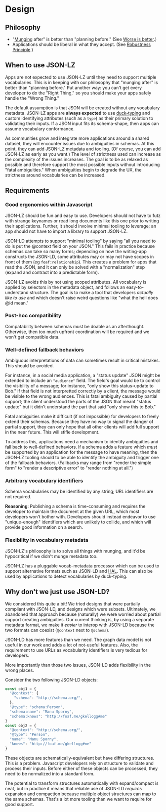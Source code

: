 # Design

## Philosophy

 - "[Munging](https://en.wikipedia.org/wiki/Mung_(computer_term)) after" is better than "planning before." (See [Worse is better](https://en.wikipedia.org/wiki/Worse_is_better).)
 - Applications should be liberal in what they accept. (See [Robustness Principle](https://en.wikipedia.org/wiki/Robustness_principle).)

## When to use JSON-LZ

Apps are not expected to use JSON-LZ until they need to support multiple vocabularies. This is in keeping with our philosophy that "munging after" is better than "planning before." Put another way: you can't get every developer to do the "Right Thing," so you should make your apps safely handle the "Wrong Thing."

The default assumption is that JSON will be created without any vocabulary metadata. JSON-LZ apps are **always expected** to use [duck-typing](https://en.wikipedia.org/wiki/Duck_typing) and custom identifying attributes (such as a `type`) as their primary solution to validating their inputs. If a JSON input fits its schema-shape, then apps can assume vocabulary conformance.

As communities grow and integrate more applications around a shared dataset, they will encounter issues due to ambiguities in schemas. At this point, they can add JSON-LZ metadata and tooling. (Of course, you can add JSON-LZ as early as you want.) The level of strictness used can increase as the complexity of the issues increases. The goal is to be as relaxed as possible and therefore support the most possible inputs without introducing "fatal ambiguities." When ambiguities begin to degrade the UX, the strictness around vocabularies can be increased.


## Requirements

### Good ergonomics within Javascript

JSON-LZ should be fun and easy to use. Developers should not have to futz with strange keynames or read long documents like this one prior to writing their applications. Further, it should involve minimal tooling to leverage; an app should not have to import a library to support JSON-LZ.

JSON-LD attempts to support "minimal tooling" by saying "all you need to do is put the @context field on your JSON." This fails in practice because schemas can take so many forms; depending on how the writing-app constructs the JSON-LD, some attributes may or may not have scopes in front of them (eg `foaf:relationship`). This creates a problem for apps that read the JSON, and it can only be solved with a "normalization" step (expand and contract into a predictable form).

JSON-LZ avoids this by not using scoped attributes. All vocabulary is applied by selectors in the metadata object, and follows an easy-to-understand structure. The goal is to make a tool that developers *actually like to use* and which doesn't raise weird questions like "what the hell does @id mean."

### Post-hoc compatibility

Compatability between schemas must be doable as an afterthought. Otherwise, then too much upfront coordination will be required and we won't get compatible data.

### Well-defined fallback behaviors

Ambiguous interpretations of data can sometimes result in critical mistakes. This should be avoided.

For instance, in a social media application, a "status update" JSON might be extended to include an `"audience"` field. The field's goal would be to control the visibility of a message; for instance, "only show this status-update to Bob." If that field is not interpretted correctly by a client, the message would be visible to the wrong audiences. This is fatal ambiguity caused by partial support; the client understood the parts of the JSON that meant "status update" but it didn't understand the part that said "only show this to Bob."

Fatal ambiguities make it difficult (if not impossible) for developers to freely extend their schemas. Because they have no way to signal the danger of partial support, they can only hope that all other clients will add full support in the near future. This will stifle development.

To address this, applications need a mechanism to identify ambiguities and fall back to well-defined behaviors. If a schema adds a feature which *must* be supported by an application for the message to have meaning, then the JSON-LZ tooling should to be able to identify the ambiguity and trigger one of the fallback behaviors. (Fallbacks may range from "render the simple form" to "render a descriptive error" to "render nothing at all.")

### Arbitrary vocabulary identifiers

Schema vocabularies may be identified by any string; URL identifiers are not required.

**Reasoning**: Publishing a schema is time-consuming and requires the developer to maintain the document at the given URL, which most developers won't bother with. Developers should instead endeavor to use "unique-enough" identifiers which are unlikely to collide, and which will provide good information on a search.

### Flexibility in vocabulary metadata

JSON-LZ's philosophy is to solve all things with munging, and it'd be hypocritical if we didn't munge metadata too.

JSON-LZ has a pluggable vocab-metadata processor which can be used to support alternative formats such as JSON-LD and [HAL](http://stateless.co/hal_specification.html). This can also be used by applications to detect vocabularies by duck-typing.

## Why don't we just use JSON-LD?

We considered this quite a bit! We tried designs that were partially compliant with JSON-LD, and designs which were subsets. Ultimately, we abandoned that approach because (naturally) we were worried about partial support creating ambiguities. Our current thinking is, by using a separate metadata format, we make it *easier* to interop with JSON-LD because the two formats can coexist (`@context` next to `@schema`).

JSON-LD has more features than we need. The graph data model is not useful in our work and adds a lot of not-useful features. Also, the requirement to use URLs as vocabularity identifiers is very tedious for developers.

More importantly than those two issues, JSON-LD adds flexibility in the wrong places.

Consider the two following JSON-LD objects:

```js
const obj1 = {
  "@context": {
    "schema": "http://schema.org/",
  },
  "@type": "schema:Person",
  "schema:name": "Manu Sporny",
  "schema:knows": "http://foaf.me/gkellogg#me"
}
const obj2 = {
  "@context": "http://schema.org/",
  "@type": "Person",
  "name": "Manu Sporny",
  "knows": "http://foaf.me/gkellogg#me"
}
```

These objects are schematically-equivalent but have differing structures. This is a problem. Javascript developers rely on structure to validate and process their inputs. Before either of these objects can be processed, they need to be normalized into a standard form.

The potential to transform structures automatically with expand/compact is neat, but in practice it means that reliable use of JSON-LD *requires* expansion and compaction because multiple object structures can map to the same schemas. That's a lot more tooling than we want to require for good support.
